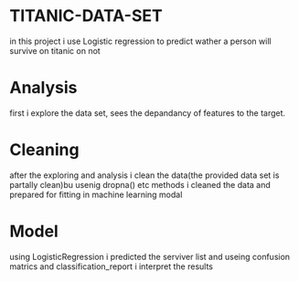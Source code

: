 # TITANIC-DATA-SET
  in this project i use Logistic regression to predict wather a person will survive on titanic on not 
# Analysis
  first i explore the data set, sees the depandancy of features to the target.
# Cleaning
  after the exploring and analysis i clean the data(the provided data set is partally clean)bu usenig dropna() etc
  methods i cleaned the data and prepared for fitting in machine learning modal
# Model
  using LogisticRegression i predicted the serviver list and useing confusion matrics and classification_report
  i interpret the results
